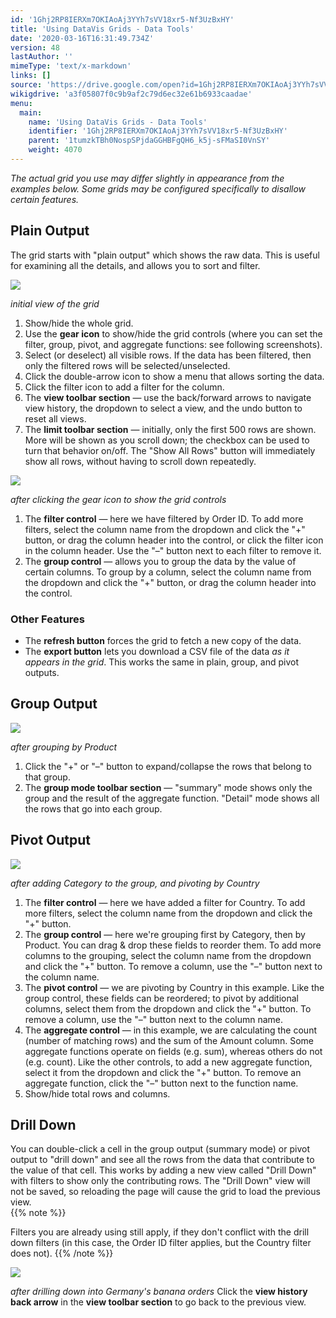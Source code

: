 ```yaml
---
id: '1Ghj2RP8IERXm7OKIAoAj3YYh7sVV18xr5-Nf3UzBxHY'
title: 'Using DataVis Grids - Data Tools'
date: '2020-03-16T16:31:49.734Z'
version: 48
lastAuthor: ''
mimeType: 'text/x-markdown'
links: []
source: 'https://drive.google.com/open?id=1Ghj2RP8IERXm7OKIAoAj3YYh7sVV18xr5-Nf3UzBxHY'
wikigdrive: 'a3f05807f0c9b9af2c79d6ec32e61b6933caadae'
menu:
  main:
    name: 'Using DataVis Grids - Data Tools'
    identifier: '1Ghj2RP8IERXm7OKIAoAj3YYh7sVV18xr5-Nf3UzBxHY'
    parent: '1tumzkTBh0NospSPjdaGGHBFgQH6_k5j-sFMaSI0VnSY'
    weight: 4070
---
```

*The actual grid you use may differ slightly in appearance from the examples below. Some grids may be configured specifically to disallow certain features.*
  
## Plain Output  
  
The grid starts with "plain output" which shows the raw data. This is useful for examining all the details, and allows you to sort and filter.
  
![](../using-datavis-grids-data-tools.assets/10000201000007CF000003F934C3F932B2F540BD.png)  

*initial view of the grid*
1. Show/hide the whole grid.
2. Use the <strong>gear icon</strong> to show/hide the grid controls (where you can set the filter, group, pivot, and aggregate functions: see following screenshots).
3. Select (or deselect) all visible rows. If the data has been filtered, then only the filtered rows will be selected/unselected.
4. Click the double-arrow icon to show a menu that allows sorting the data.
5. Click the filter icon to add a filter for the column.
6. The <strong>view toolbar section</strong> — use the back/forward arrows to navigate view history, the dropdown to select a view, and the undo button to reset all views.
7. The <strong>limit toolbar section</strong> — initially, only the first 500 rows are shown. More will be shown as you scroll down; the checkbox can be used to turn that behavior on/off. The "Show All Rows" button will immediately show all rows, without having to scroll down repeatedly.
  
![](../using-datavis-grids-data-tools.assets/10000201000007CF000003F9434C6FE8835C8EF9.png)  

*after clicking the gear icon to show the grid controls*
1. The <strong>filter control</strong> — here we have filtered by Order ID. To add more filters, select the column name from the dropdown and click the "+" button, or drag the column header into the control, or click the filter icon in the column header. Use the "–" button next to each filter to remove it.
2. The <strong>group control</strong> — allows you to group the data by the value of certain columns. To group by a column, select the column name from the dropdown and click the "+" button, or drag the column header into the control.
  
### Other Features  

* The <strong>refresh button</strong> forces the grid to fetch a new copy of the data.
* The <strong>export button</strong> lets you download a CSV file of the data <em>as it appears in the grid</em>. This works the same in plain, group, and pivot outputs.
  
## Group Output  

  
![](../using-datavis-grids-data-tools.assets/10000201000007CF000003F988BB93CF9A092D08.png)  

*after grouping by Product*
1. Click the "+" or "–" button to expand/collapse the rows that belong to that group.
2. The <strong>group mode toolbar section</strong> — "summary" mode shows only the group and the result of the aggregate function. "Detail" mode shows all the rows that go into each group.
  
## Pivot Output  

  
![](../using-datavis-grids-data-tools.assets/10000201000007CF000003F90873AD17BDA001C1.png)  

*after adding Category to the group, and pivoting by Country*
1. The <strong>filter control</strong> — here we have added a filter for Country. To add more filters, select the column name from the dropdown and click the "+" button.
2. The <strong>group control</strong> — here we're grouping first by Category, then by Product. You can drag & drop these fields to reorder them. To add more columns to the grouping, select the column name from the dropdown and click the "+" button. To remove a column, use the "–" button next to the column name.
3. The <strong>pivot control</strong> — we are pivoting by Country in this example. Like the group control, these fields can be reordered; to pivot by additional columns, select them from the dropdown and click the "+" button. To remove a column, use the "–" button next to the column name.
4. The <strong>aggregate control</strong> — in this example, we are calculating the count (number of matching rows) and the sum of the Amount column. Some aggregate functions operate on fields (e.g. sum), whereas others do not (e.g. count). Like the other controls, to add a new aggregate function, select it from the dropdown and click the "+" button. To remove an aggregate function, click the "–" button next to the function name.
5. Show/hide total rows and columns.
  
## Drill Down  
  
You can double-click a cell in the group output (summary mode) or pivot output to "drill down" and see all the rows from the data that contribute to the value of that cell. This works by adding a new view called "Drill Down" with filters to show only the contributing rows. The "Drill Down" view will not be saved, so reloading the page will cause the grid to load the previous view.  
{{% note %}}

Filters you are already using still apply, if they don't conflict with the drill down filters (in this case, the Order ID filter applies, but the Country filter does not).
{{% /note %}}
  
![](../using-datavis-grids-data-tools.assets/10000201000007CF000003F941BE850E833D1730.png)  

*after drilling down into Germany's banana orders*
Click the **view history back arrow** in the **view toolbar section** to go back to the previous view.
